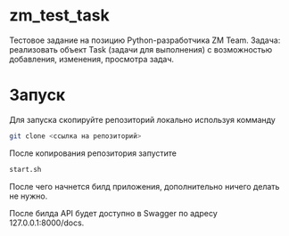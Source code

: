 # zm_test_task
Тестовое задание на позицию Python-разработчика ZM Team. 
Задача: реализовать объект Task (задачи для выполнения) с возможностью добавления, изменения, просмотра задач. 

# Запуск

Для запуска скопируйте репозиторий локально используя комманду 

``` sh 
git clone <ссылка на репозиторий>
```
После копирования репозитория запустите 
``` sh 
start.sh 
```
После чего начнется билд приложения, дополнительно ничего делать не нужно. 

После билда API будет доступно в Swagger по адресу 127.0.0.1:8000/docs. 
